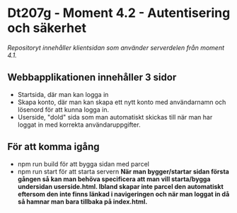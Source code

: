 # Dt207g - Moment 4.2 - Autentisering och säkerhet

*Repositoryt innehåller klientsidan som använder serverdelen från moment 4.1.*

## Webbapplikationen innehåller 3 sidor 
- Startsida, där man kan logga in
- Skapa konto, där man kan skapa ett nytt konto med användarnamn och lösenord för att kunna logga in. 
- Userside, "dold" sida som man automatiskt skickas till när man har loggat in med korrekta användaruppgifter. 

## För att komma igång 
- npm run build för att bygga sidan med parcel
- npm run start för att starta servern
**När man bygger/startar sidan första gången så kan man behöva specificera att man vill starta/bygga undersidan userside.html. Ibland skapar inte parcel den automatiskt eftersom den inte finns länkad i navigeringen och när man loggat in då så hamnar man bara tillbaka på index.html.**

